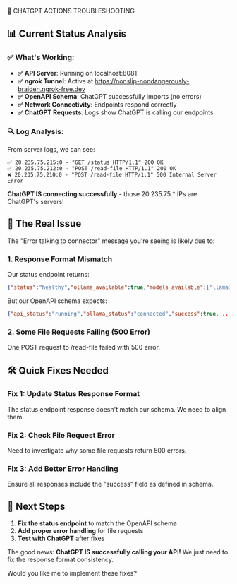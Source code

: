 🔧 CHATGPT ACTIONS TROUBLESHOOTING

## 📊 Current Status Analysis

### ✅ What's Working:
- **✅ API Server**: Running on localhost:8081
- **✅ ngrok Tunnel**: Active at https://nonslip-nondangerously-braiden.ngrok-free.dev  
- **✅ OpenAPI Schema**: ChatGPT successfully imports (no errors)
- **✅ Network Connectivity**: Endpoints respond correctly
- **✅ ChatGPT Requests**: Logs show ChatGPT is calling our endpoints

### 🔍 Log Analysis:
From server logs, we can see:
```
✅ 20.235.75.215:0 - "GET /status HTTP/1.1" 200 OK
✅ 20.235.75.212:0 - "POST /read-file HTTP/1.1" 200 OK  
❌ 20.235.75.210:0 - "POST /read-file HTTP/1.1" 500 Internal Server Error
```

**ChatGPT IS connecting successfully** - those 20.235.75.* IPs are ChatGPT's servers!

## 🎯 The Real Issue

The "Error talking to connector" message you're seeing is likely due to:

### 1. **Response Format Mismatch**
Our status endpoint returns:
```json
{"status":"healthy","ollama_available":true,"models_available":["llama3.2:latest"]}
```

But our OpenAPI schema expects:
```json
{"api_status":"running","ollama_status":"connected","success":true, ...}
```

### 2. **Some File Requests Failing (500 Error)**
One POST request to /read-file failed with 500 error.

## 🛠️ Quick Fixes Needed

### Fix 1: Update Status Response Format
The status endpoint response doesn't match our schema. We need to align them.

### Fix 2: Check File Request Error
Need to investigate why some file requests return 500 errors.

### Fix 3: Add Better Error Handling
Ensure all responses include the "success" field as defined in schema.

## 🚀 Next Steps

1. **Fix the status endpoint** to match the OpenAPI schema
2. **Add proper error handling** for file requests  
3. **Test with ChatGPT** after fixes

The good news: **ChatGPT IS successfully calling your API!** 
We just need to fix the response format consistency.

Would you like me to implement these fixes?